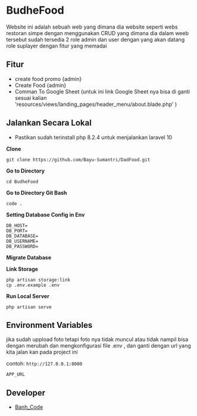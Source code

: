 # BudheFood

Website ini adalah sebuah web yang dimana dia website seperti webs restoran simpe dengan menggunakan CRUD
yang dimana dia dalam weeb tersebut sudah tersedia 2 role admin dan user dengan yang akan datang role suplayer
dengan fitur yang memadai

## Fitur

-   create food promo {admin} 
-   Create Food {admin} 
-   Comman To Google Sheet (untuk ini link Google Sheet nya bisa di ganti sesuai kalian 'resources/views/landing_pages/header_menu/about.blade.php' )  

## Jalankan Secara Lokal

-   Pastikan sudah terinstall php 8.2.4 untuk menjalankan laravel 10

**Clone**

```shell
git clone https://github.com/Bayu-Sumantri/DadFood.git
```

**Go to Directory**

```shell
cd BudheFood
```

**Go to Directory Git Bash**

```shell
code .
```


**Setting Database Config in Env**

```
DB_HOST=
DB_PORT=
DB_DATABASE=
DB_USERNAME=
DB_PASSWORD=
```

**Migrate Database**


**Link Storage**

```shell
php artisan storage:link
cp .env.example .env
```

**Run Local Server**

```shell
php artisan serve
```

## Environment Variables

jika sudah uppload foto tetapi foto nya tidak muncul atau tidak nampil bisa dengan merubah dan mengkonfigurasi file .env , dan ganti dengan url yang kita jalan kan pada project ini 

contoh: `http://127.0.0.1:8000`

```
APP_URL
```

## Developer

-   [Banh_Code](https://github.com/Bayu-Sumantri)
